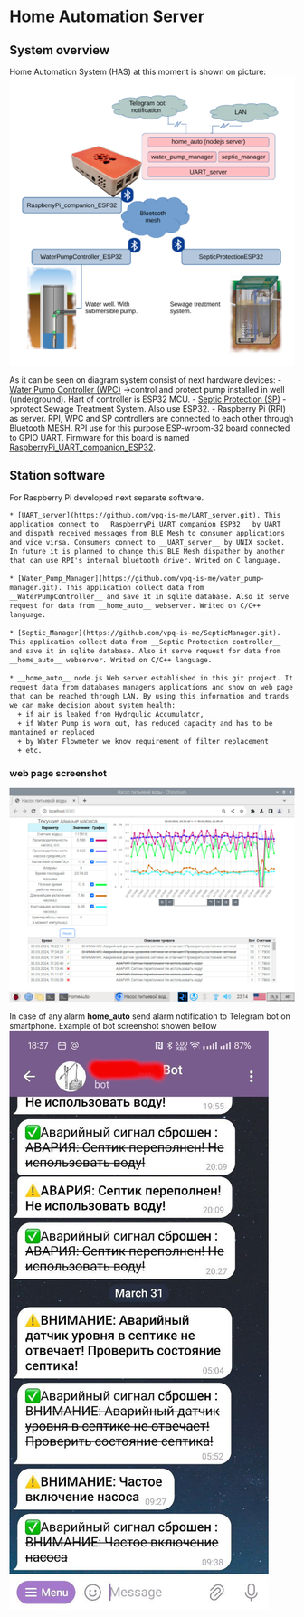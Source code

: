 # Home Automation Server
## System overview
Home Automation System (HAS) at this moment is shown on picture:
![Alt text](description_addons/SystemOverview.png?raw=true)

As it can be seen on diagram system consist of next hardware devices:
	- [Water Pump Controller (WPC)](https://github.com/vpq-is-me/WaterPumpController_ESP32.git) ->control and protect pump installed in well (underground). Hart of controller is ESP32 MCU.
	- [Septic Protection (SP)](https://github.com/vpq-is-me/SepticProtectionESP32.git) ->protect Sewage Treatment System. Also use ESP32.
	- Raspberry Pi (RPI) as server.
RPI, WPC and SP controllers are connected to each other through Bluetooth MESH. RPI use for this purpose ESP-wroom-32 board connected to GPIO UART. Firmware for this board is named [RaspberryPi_UART_companion_ESP32](https://github.com/vpq-is-me/RaspberryPi_UART_companion_ESP32.git).

## Station software
For Raspberry Pi developed next separate software.

	* [UART_server](https://github.com/vpq-is-me/UART_server.git). This application connect to __RaspberryPi_UART_companion_ESP32__ by UART and dispath received messages from BLE Mesh to consumer applications and vice virsa. Consumers connect to __UART_server__ by UNIX socket. In future it is planned to change this BLE Mesh dispather by another that can use RPI's internal bluetooth driver. Writed on C language.
	
	* [Water_Pump_Manager](https://github.com/vpq-is-me/water_pump-manager.git). This application collect data from __WaterPumpController__ and save it in sqlite database. Also it serve request for data from __home_auto__ webserver. Writed on C/C++ language.
	
	* [Septic_Manager](https://github.com/vpq-is-me/SepticManager.git). This application collect data from __Septic Protection controller__ and save it in sqlite database. Also it serve request for data from __home_auto__ webserver. Writed on C/C++ language.
	
	* __home_auto__ node.js Web server established in this git project. It request data from databases managers applications and show on web page that can be reached through LAN. By using this information and trands we can make decision about system health: 
	  + if air is leaked from Hydrqulic Accumulator, 
	  + if Water Pump is worn out, has reduced capacity and has to be mantained or replaced
	  + by Water Flowmeter we know requirement of filter replacement
	  + etc.
	  
### web page screenshot 
![Alt text](description_addons/web_page.jpg?raw=true)

In case of any alarm __home_auto__ send alarm notification to Telegram bot on smartphone. Example of bot screenshot showen bellow
![Alt text](description_addons/TelegramBot.jpg?raw=true)
